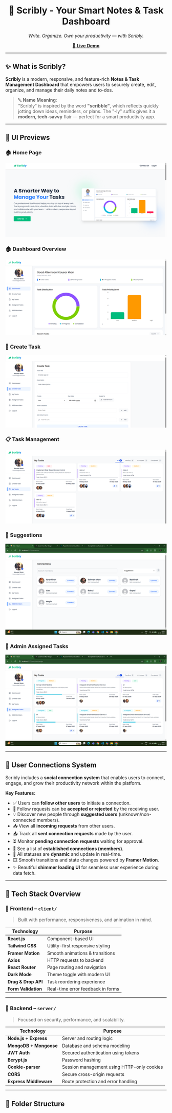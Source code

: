 <h1 align="center">📓 Scribly - Your Smart Notes & Task Dashboard</h1>

<p align="center"><i>Write. Organize. Own your productivity — with Scribly.</i></p>

<p align="center">
  <a href="https://scribly-azure.vercel.app" target="_blank">
    🔗 <strong>Live Demo</strong>
  </a>
</p>

---

## ✨ What is Scribly?

**Scribly** is a modern, responsive, and feature-rich **Notes & Task Management Dashboard** that empowers users to securely create, edit, organize, and manage their daily notes and to-dos.

> 🔤 **Name Meaning**:  
> "Scribly" is inspired by the word **"scribble"**, which reflects quickly jotting down ideas, reminders, or plans. The "-ly" suffix gives it a **modern, tech-savvy** flair — perfect for a smart productivity app.

---

## 🌟 UI Previews

### 🏠 Home Page  
![Home Page](./Assets/home.png)

### 🏠 Dashboard Overview  
![Dashboard Preview](./Assets/dashboard.png)

### 🔐 Create Task  
![Auth Screens](./Assets/createTask.png)

### 📋 Task Management  
![Task Feature](./Assets/myTasks.png)

### 📝 Suggestions  
![Note Editing](./Assets/suggestions.png)

### 🤝 Admin Assigned Tasks  
![User Connections](./Assets/assignTo.png)

---

## 🔗 User Connections System

Scribly includes a **social connection system** that enables users to connect, engage, and grow their productivity network within the platform.

**Key Features:**

- ✅ Users can **follow other users** to initiate a connection.
- 🔄 Follow requests can be **accepted or rejected** by the receiving user.
- 💡 Discover new people through **suggested users** (unknown/non-connected members).
- 📥 View all **incoming requests** from other users.
- 📤 Track all **sent connection requests** made by the user.
- ⏳ Monitor **pending connection requests** waiting for approval.
- 🤝 See a list of **established connections (members)**.
- 🔁 All statuses are **dynamic** and update in real-time.
- 🎞️ Smooth transitions and state changes powered by **Framer Motion**.
- ✨ Beautiful **shimmer loading UI** for seamless user experience during data fetch.

---

## 🧩 Tech Stack Overview

### 🎨 Frontend – `client/`

> Built with performance, responsiveness, and animation in mind.

| Technology          | Purpose                           |
| ------------------- | --------------------------------- |
| **React.js**        | Component-based UI                |
| **Tailwind CSS**    | Utility-first responsive styling  |
| **Framer Motion**   | Smooth animations & transitions   |
| **Axios**           | HTTP requests to backend          |
| **React Router**    | Page routing and navigation       |
| **Dark Mode**       | Theme toggle with modern UI       |
| **Drag & Drop API** | Task reordering experience        |
| **Form Validation** | Real-time error feedback in forms |

---

### 🔧 Backend – `server/`

> Focused on security, performance, and scalability.

| Technology             | Purpose                                    |
| ---------------------- | ------------------------------------------ |
| **Node.js + Express**  | Server and routing logic                   |
| **MongoDB + Mongoose** | Database and schema modeling               |
| **JWT Auth**           | Secured authentication using tokens        |
| **Bcrypt.js**          | Password hashing                           |
| **Cookie-parser**      | Session management using HTTP-only cookies |
| **CORS**               | Secure cross-origin requests               |
| **Express Middleware** | Route protection and error handling        |

---

## 📁 Folder Structure